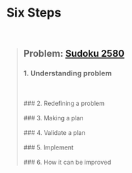 # Six Steps
<br />

> ## Problem: [Sudoku 2580](https://www.acmicpc.net/problem/2580)
>
> ### 1. Understanding problem
>  
> <br />
> <br />
> ### 2. Redefining a problem
>
> <br />
> <br />
> ### 3. Making a plan
>
> <br />
> <br />
> ### 4. Validate a plan
>
> <br />
> <br />
> ### 5. Implement
>
> <br /> 
> <br />
> ### 6. How it can be improved
>
>
>

